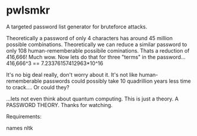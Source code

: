 # pwlsmkr
A targeted password list generator for bruteforce attacks.

Theoretically a password of only 4 characters has around 45 million possible combinations.
Theoretically we can reduce a similar password to only 108 human-rememberable possibile cominations.
Thats a reduction of 416,666! Much wow. Now lets do that for three "terms" in the password...
416,666^3 == 7.23376157412963*10^16

It's no big deal really, don't worry about it.
It's not like human-rememberable passwords could possibly take 10 quadrillion years less time to crack....
Or could they?

...lets not even think about quantum computing.
This is just a theory. A PASSWORD THEORY.
Thanks for watching.

Requirements:

names
nltk

